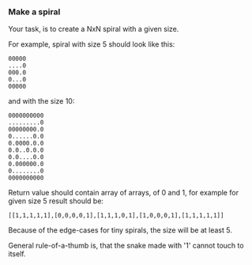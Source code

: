 ### Make a spiral

Your task, is to create a NxN spiral with a given size.

For example, spiral with size 5 should look like this:

    00000
    ....0
    000.0
    0...0
    00000

and with the size 10:

    0000000000
    .........0
    00000000.0
    0......0.0
    0.0000.0.0
    0.0..0.0.0
    0.0....0.0
    0.000000.0
    0........0
    0000000000

Return value should contain array of arrays, of 0 and 1, for example for given size 5 result should be:

    [[1,1,1,1,1],[0,0,0,0,1],[1,1,1,0,1],[1,0,0,0,1],[1,1,1,1,1]]

Because of the edge-cases for tiny spirals, the size will be at least 5.

General rule-of-a-thumb is, that the snake made with '1' cannot touch to itself.
